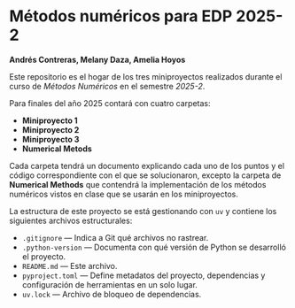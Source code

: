 # Métodos numéricos para EDP 2025-2

**Andrés Contreras, Melany Daza, Amelia Hoyos**

Este repositorio es el hogar de los tres miniproyectos realizados durante el curso de *Métodos Numéricos* en el semestre *2025-2*.

Para finales del año 2025 contará con cuatro carpetas:
- **Miniproyecto 1**
- **Miniproyecto 2**
- **Miniproyecto 3**
- **Numerical Metods**

Cada carpeta tendrá un documento explicando cada uno de los puntos y el código correspondiente con el que se solucionaron, excepto la carpeta de **Numerical Methods** que contendrá la implementación de los métodos numéricos vistos en clase que se usarán en los miniproyectos. 

La estructura de este proyecto se está gestionando con `uv` y contiene los siguientes archivos estructurales:

- `.gitignore` — Indica a Git qué archivos no rastrear.
- `.python-version` — Documenta con qué versión de Python se desarrolló el proyecto.
- `README.md` — Este archivo.
- `pyproject.toml` — Define metadatos del proyecto, dependencias y configuración de herramientas en un solo lugar.
- `uv.lock` — Archivo de bloqueo de dependencias.
